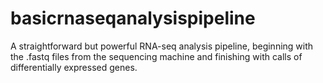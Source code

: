 basicrnaseqanalysispipeline
===========================

A straightforward but powerful RNA-seq analysis pipeline, beginning with the .fastq files from the sequencing machine and finishing with calls of differentially expressed genes. 
